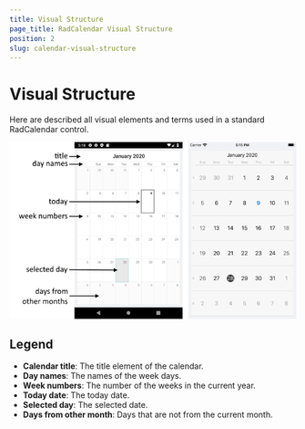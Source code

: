 ```yaml
---
title: Visual Structure
page_title: RadCalendar Visual Structure
position: 2
slug: calendar-visual-structure
---
```


# Visual Structure #

Here are described all visual elements and terms used in a standard RadCalendar control.

![Calendar Visual Structure](images/calendar-visual-structure.png "Visual elements of RadCalendar control")

## Legend ##

- **Calendar title**: The title element of the calendar.
- **Day names**: The names of the week days.
- **Week numbers**: The number of the weeks in the current year.
- **Today date**: The today date. 
- **Selected day**: The selected date.
- **Days from other month**: Days that are not from the current month.